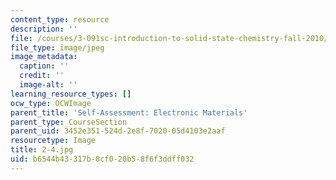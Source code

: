 ```yaml
---
content_type: resource
description: ''
file: /courses/3-091sc-introduction-to-solid-state-chemistry-fall-2010/b6544b43317b8cf020b58f6f3ddff032_2-4.jpg
file_type: image/jpeg
image_metadata:
  caption: ''
  credit: ''
  image-alt: ''
learning_resource_types: []
ocw_type: OCWImage
parent_title: 'Self-Assessment: Electronic Materials'
parent_type: CourseSection
parent_uid: 3452e351-524d-2e8f-7020-05d4103e2aaf
resourcetype: Image
title: 2-4.jpg
uid: b6544b43-317b-8cf0-20b5-8f6f3ddff032
---
```

